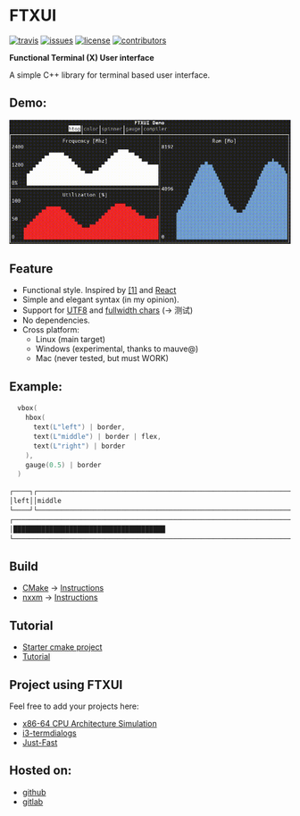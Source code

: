 # FTXUI

[![travis][badge.travis]][travis]
[![issues][badge.issues]][issues]
[![license][badge.license]][license]
[![contributors][badge.contributors]][contributors]

[badge.travis]: https://img.shields.io/travis/com/arthursonzogni/FTXUI
[badge.issues]: https://img.shields.io/github/issues-raw/arthursonzogni/FTXUI
[badge.license]: https://img.shields.io/github/license/arthursonzogni/FTXUI?color=black
[badge.contributors]: https://img.shields.io/github/contributors/arthursonzogni/FTXUI?color=blue

[travis]: https://travis-ci.com/ArthurSonzogni/FTXUI
[issues]: https://github.com/ArthurSonzogni/FTXUI/issues
[license]: http://opensource.org/licenses/MIT
[contributors]: https://github.com/ArthurSonzogni/FTXUI/graphs/contributors

**Functional Terminal (X) User interface**

A simple C++ library for terminal based user interface.


## Demo:
![Demo image](./examples/component/homescreen.gif)

## Feature
 * Functional style. Inspired by
   [[1]](https://hackernoon.com/building-reactive-terminal-interfaces-in-c-d392ce34e649?gi=d9fb9ce35901)
   and [React](https://reactjs.org/)
 * Simple and elegant syntax (in my opinion).
 * Support for [UTF8](https://en.wikipedia.org/wiki/UTF-8) and [fullwidth chars](https://en.wikipedia.org/wiki/Halfwidth_and_fullwidth_forms) (→ 测试)
 * No dependencies.
 * Cross platform:
   - Linux (main target)
   - Windows (experimental, thanks to mauve@)
   - Mac (never tested, but must WORK)

## Example:
~~~cpp
  vbox(
    hbox(
      text(L"left") | border,
      text(L"middle") | border | flex,
      text(L"right") | border
    ),
    gauge(0.5) | border
  )
~~~

~~~bash
┌────┐┌───────────────────────────────────────────────────────────────┐┌─────┐
│left││middle                                                         ││right│
└────┘└───────────────────────────────────────────────────────────────┘└─────┘
┌────────────────────────────────────────────────────────────────────────────┐
│██████████████████████████████████████                                      │
└────────────────────────────────────────────────────────────────────────────┘
~~~

## Build

* [CMake](https://cmake.org) →  [Instructions](./tutorial/build-with-cmake.md)
* [nxxm](https://nxxm.github.io) → [Instructions](./tutorial/build-with-nxxm.md)

## Tutorial
- [Starter cmake project](https://github.com/ArthurSonzogni/ftxui-starter)
- [Tutorial](./tutorial/tutorial.md)

## Project using FTXUI

Feel free to add your projects here:
- [x86-64 CPU Architecture Simulation](https://github.com/AnisBdz/CPU)
- [i3-termdialogs](https://github.com/mibli/i3-termdialogs)
- [Just-Fast](https://github.com/GiuseppeCesarano/just-fast)

## Hosted on:
 * [github](https://github.com/ArthurSonzogni/ftxui)
 * [gitlab](https://gitlab.com/ArthurSonzogni/ftxui)
